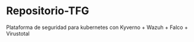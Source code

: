 # Repositorio-TFG
Plataforma de seguridad para kubernetes con Kyverno + Wazuh + Falco +  Virustotal
